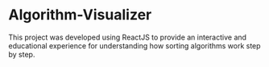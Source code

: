 # Algorithm-Visualizer
This project was developed using ReactJS to provide an interactive and educational experience for understanding how sorting algorithms work step by step.

